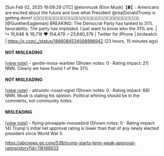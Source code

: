 [Sun Feb 02, 2025 16:09:29 UTC] @elonmusk (Elon Musk)【𝗕】: Americans are excited about the future and love what President @realDonaldTrump is getting done! 🇺🇸🇺🇸🇺🇸🇺🇸🇺🇸🇺🇸🇺🇸🇺🇸🇺🇸🇺🇸🇺🇸🇺🇸🇺🇸🇺🇸 [@GuntherEagleman] BREAKING: The Democrat Party has tanked to 31% favorability. The party has imploded. I just want to know who the 31% are. | ↳ 10,648 ⇅ 19,716 ♥ 154,479 🡕 23,640,379 | Twitter for iPhone | birdwatch | https://x.com/_/status/1886084534568996942 (23 hours, 15 minutes ago)

#### NOT MISLEADING

[[view note]](https://x.com/i/birdwatch/n/1886175656352059860) - gentle-moss-warbler (Shown notes: 0 · Rating impact: 21)
NNN. Clearly we have found 1 of the 31%

#### NOT MISLEADING

[[view note]](https://x.com/i/birdwatch/n/1886100196494381168) - altruistic-coast-egret (Shown notes: 0 · Rating impact: 68)
NNN.  Musk is stating his opinion. Political whining should be in the comments, not community notes.

#### MISLEADING

[[view note]](https://x.com/i/birdwatch/n/1886096123846090795) - flying-pineapple-mousebird (Shown notes: 0 · Rating impact: 14)
Trump's initial net approval rating is lower than that of any newly elected president since World War II.

https://abcnews.go.com/538/trump-starts-term-weak-approval-rating/story?id=118146633
